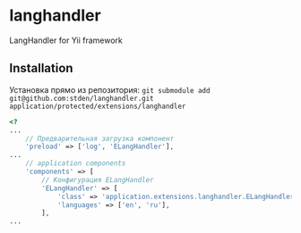 langhandler
===========

LangHandler for Yii framework

## Installation ##

Установка прямо из репозитория:
`git submodule add git@github.com:stden/langhandler.git application/protected/extensions/langhandler`

```php
<?
...
    // Предварительная загрузка компонент 
    'preload' => ['log', 'ELangHandler'],
...
    // application components
    'components' => [
        // Конфигурация ELangHandler 
        'ELangHandler' => [
            'class' => 'application.extensions.langhandler.ELangHandler',
            'languages' => ['en', 'ru'],
        ],    
...        
```    


